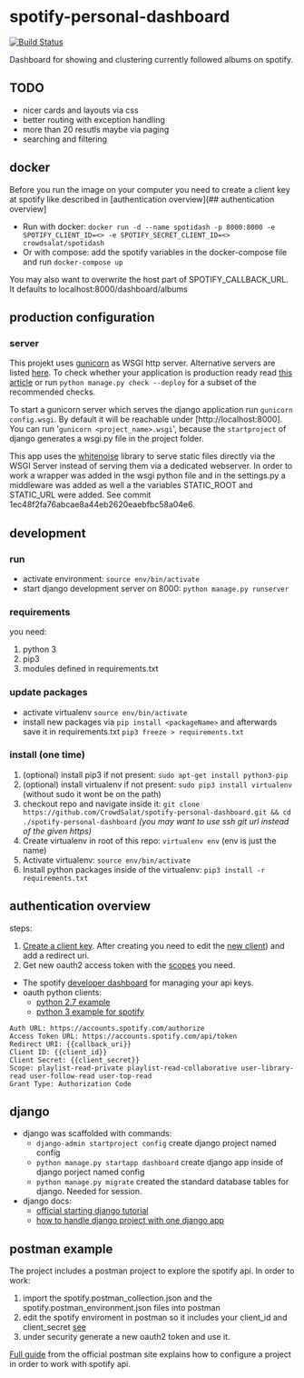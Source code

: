 # spotify-personal-dashboard

[![Build Status](https://droneci.weyrich.dev/api/badges/CrowdSalat/spotify-personal-dashboard/status.svg)](https://droneci.weyrich.dev/CrowdSalat/spotify-personal-dashboard)

Dashboard for showing and clustering currently followed albums on spotify.

## TODO

- nicer cards and layouts via css
- better routing with exception handling
- more than 20 resutls maybe via paging
- searching and filtering

## docker

Before you run the image on your computer you need to create a client key at spotify like described in [authentication overview](## authentication overview]

- Run with docker: `docker run -d --name spotidash -p 8000:8000 -e SPOTIFY_CLIENT_ID=<> -e SPOTIFY_SECRET_CLIENT_ID=<> crowdsalat/spotidash`
- Or with compose: add the spotify variables in the docker-compose file and run `docker-compose up`

You may also want to overwrite the host part of SPOTIFY_CALLBACK_URL. It defaults to localhost:8000/dashboard/albums  

## production configuration

### server

This projekt uses [gunicorn](https://gunicorn.org/) as WSGI http server. Alternative servers are listed [here](https://docs.djangoproject.com/en/3.0/howto/deployment/wsgi/). To check whether your application is production ready read [this article](https://docs.djangoproject.com/en/3.0/howto/deployment/checklist/) or run `python manage.py check --deploy` for a subset of the recommended checks.

To start a gunicorn server which serves the django application run `gunicorn config.wsgi`. By default it will be reachable under [http://localhost:8000]. You can run '`gunicorn <project_name>.wsgi`', because the `startproject` of django generates a wsgi.py file in the project folder.

This app uses the [whitenoise](http://whitenoise.evans.io/en/stable/) library to serve static files directly via the WSGI Server instead of serving them via a dedicated webserver.  In order to work a wrapper was added in the wsgi python file and in the settings.py a middleware was added as well a the variables STATIC_ROOT and STATIC_URL were added. See commit 1ec48f2fa76abcae8a44eb2620eaebfbc58a04e6.

## development

### run

- activate environment: `source env/bin/activate`
- start django development server on 8000: `python manage.py runserver`

### requirements

you need:

1. python 3
2. pip3 
3. modules defined in requirements.txt

### update packages

- activate virtualenv `source env/bin/activate`
- install new packages via `pip install <packageName>` and afterwards save it in requirements.txt `pip3 freeze > requirements.txt`

### install (one time)

1. (optional) install pip3 if not present: `sudo apt-get install python3-pip` 
2. (optional) install virtualenv if not present: `sudo pip3 install virtualenv` (without sudo it wont be on the path)
3. checkout repo and navigate inside it: `git clone https://github.com/CrowdSalat/spotify-personal-dashboard.git && cd ./spotify-personal-dashboard` *(you may want to use ssh git url instead of the given https)*
4. Create virtualenv in root of this repo: `virtualenv env` (env is just the name)
5. Activate virtualenv: `source env/bin/activate`
6. Install python packages inside of the virtualenv: `pip3 install -r requirements.txt`

## authentication overview

steps:

1. [Create a client key](https://developer.spotify.com/documentation/general/guides/app-settings/). After creating you need to edit the [new client](https://developer.spotify.com/dashboard/applications)) and add a redirect uri.
2. Get new oauth2 access token with the [scopes](https://developer.spotify.com/documentation/general/guides/scopes/#user-read-private) you need.
   
- The spotify [developer dashboard](https://developer.spotify.com/dashboard/login) for managing your api keys.
- oauth python clients:
  - [python 2.7 example](https://developer.byu.edu/docs/consume-api/use-api/oauth-20/oauth-20-python-sample-code) 
  - [python 3 example for spotify](https://gist.github.com/CrowdSalat/770bb1b5a1a8c892b37b7fd940a8e133)
 
```
Auth URL: https://accounts.spotify.com/authorize
Access Token URL: https://accounts.spotify.com/api/token
Redirect URI: {{callback_uri}}
Client ID: {{client_id}}
Client Secret: {{client_secret}}
Scope: playlist-read-private playlist-read-collaborative user-library-read user-follow-read user-top-read
Grant Type: Authorization Code
```

## django

- django was scaffolded with commands:  
  - `django-admin startproject config` create django project named config
  - `python manage.py startapp dashboard` create django app inside of django porject named config
  - `python manage.py migrate` created the standard database tables for django. Needed for session.
- django docs:
  - [official starting django tutorial](https://docs.djangoproject.com/en/3.0/intro/tutorial01/)
  - [how to handle django project with one django app](https://learndjango.com/tutorials/django-best-practices-projects-vs-apps)

## postman example

The project includes a postman project to explore the spotify api. In order to work:

1. import the spotify.postman_collection.json and the spotify.postman_environment.json files into postman
2. edit the spotify enviroment in postman so it includes your client_id and client_secret [see](#authentication)
3. under security generate a new oauth2 token and use it.

[Full guide](https://blog.postman.com/2016/11/09/generate-spotify-playlists-using-a-postman-collection/) from the official postman site explains how to configure a project in order to work with spotify api. 